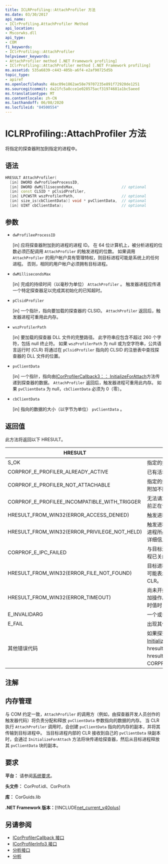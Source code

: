```yaml
---
title: ICLRProfiling::AttachProfiler 方法
ms.date: 03/30/2017
api_name:
- IClrProfiling.AttachProfiler Method
api_location:
- Mscorwks.dll
api_type:
- COM
f1_keywords:
- IClrProfiling::AttachProfiler
helpviewer_keywords:
- AttachProfiler method [.NET Framework profiling]
- IClrProfiling::AttachProfiler method [.NET Framework profiling]
ms.assetid: 535a6839-c443-405b-a6f4-e2af90725d5b
topic_type:
- apiref
ms.openlocfilehash: 48ac09e1862ae58e79707235e891f72920de1251
ms.sourcegitcommit: da21fc5a8cce1e028575acf31974681a1bc5aeed
ms.translationtype: MT
ms.contentlocale: zh-CN
ms.lasthandoff: 06/08/2020
ms.locfileid: "84500554"
---
```

# <a name="iclrprofilingattachprofiler-method"></a>ICLRProfiling::AttachProfiler 方法
将指定的探查器附加到指定的进程中。  
  
## <a name="syntax"></a>语法  
  
```cpp  
HRESULT AttachProfiler(  
  [in] DWORD dwProfileeProcessID,  
  [in] DWORD dwMillisecondsMax,                     // optional  
  [in] const CLSID * pClsidProfiler,  
  [in] LPCWSTR wszProfilerPath,                     // optional  
  [in] size_is(cbClientData)] void * pvClientData,  // optional  
  [in] UINT cbClientData);                          // optional  
```  
  
## <a name="parameters"></a>参数

- `dwProfileeProcessID`

  \[in] 应将探查器附加到的进程的进程 ID。 在 64 位计算机上，被分析进程的位数必须匹配调用 `AttachProfiler` 的触发进程的位数。 如果调用 `AttachProfiler` 的用户帐户具有管理特权，则目标进程可能是系统上的任何进程。 否则，相同的用户帐户必须拥有目标进程。

- `dwMillisecondsMax`

  \[in] 完成的持续时间（以毫秒为单位） `AttachProfiler` 。 触发器进程应传递一个特定探查器足以完成其初始化的已知超时。
  
- `pClsidProfiler`

  \[in] 一个指针，指向要加载的探查器的 CLSID。 `AttachProfiler` 返回后，触发器进程可重用此内存。

- `wszProfilerPath`

  \[in] 要加载的探查器 DLL 文件的完整路径。 此字符串应包含不超过 260 个字符，包括 null 终止符。 如果 `wszProfilerPath` 为 null 或为空字符串，公共语言运行时 (CLR) 将通过在 `pClsidProfiler` 指向的 CLSID 的注册表中查找探查器的 DLL 文件的位置。

- `pvClientData`

  \[in] 一个指针，指向由[ICorProfilerCallback3：： InitializeForAttach](icorprofilercallback3-initializeforattach-method.md)方法传递到探查器的数据。 `AttachProfiler` 返回后，触发器进程可重用此内存。 如果 `pvClientData` 为 null，`cbClientData` 必须为 0（零）。

- `cbClientData`

  \[in] 指向的数据的大小（以字节为单位） `pvClientData` 。

## <a name="return-value"></a>返回值  
 此方法将返回以下 HRESULT。  
  
|HRESULT|说明|  
|-------------|-----------------|  
|S_OK|指定的探查器已成功附加到目标进程中。|  
|CORPROF_E_PROFILER_ALREADY_ACTIVE|已有活动的或附加到目标进程的探查器。|  
|CORPROF_E_PROFILER_NOT_ATTACHABLE|指定的探查器不支持附件。 触发进程可能会尝试附加不同的探查器。|  
|CORPROF_E_PROFILEE_INCOMPATIBLE_WITH_TRIGGER|无法请求探查器附件，因为目标进程的版本与当前正在调用 `AttachProfiler` 的进程不兼容。|  
|HRESULT_FROM_WIN32(ERROR_ACCESS_DENIED)|触发进程的用户没有访问目标进程的权限。|  
|HRESULT_FROM_WIN32(ERROR_PRIVILEGE_NOT_HELD)|触发进程的用户没有将探查器附加到给定的目标进程所必需的特权。 应用程序事件日志可能包含详细信息。|  
|CORPROF_E_IPC_FAILED|与目标进程进行通信时发生错误。 通常在目标进程已关闭时，会发生此类错误。|  
|HRESULT_FROM_WIN32(ERROR_FILE_NOT_FOUND)|目标进程中不存在或未运行支持附件的 CLR。 这可能表示，自调用运行时枚举方法时，就已卸载 CLR。|  
|HRESULT_FROM_WIN32(ERROR_TIMEOUT)|尚未开始加载探查器，超时就已过期。 可重试附加操作。 当目标进程中的终结器运行时间长于超时值时，就会出现超时。|  
|E_INVALIDARG|一个或多个参数具有无效值。|  
|E_FAIL|出现其他未指定错误。|  
|其他错误代码|如果探查器的[ICorProfilerCallback3：： InitializeForAttach](icorprofilercallback3-initializeforattach-method.md)方法返回一个指示失败的 hresult，则 `AttachProfiler` 返回相同的 hresult。 在这种情况下，E_NOTIMPL 将转换为 CORPROF_E_PROFILER_NOT_ATTACHABLE。|  
  
## <a name="remarks"></a>注解  
  
## <a name="memory-management"></a>内存管理  
 与 COM 约定一致，`AttachProfiler` 的调用方（例如，由探查器开发人员创作的触发器代码）将负责分配和释放 `pvClientData` 参数指向的数据的内存。 当 CLR 执行 `AttachProfiler` 调用时，会创建 `pvClientData` 指向的内存的副本，并将其传输到目标进程中。 当目标进程内部的 CLR 接收到自己的 `pvClientData` 块副本时，会通过 `InitializeForAttach` 方法将块传递给探查器，然后从目标进程释放其 `pvClientData` 块的副本。  
  
## <a name="requirements"></a>要求  
 **平台：** 请参阅[系统要求](../../get-started/system-requirements.md)。  
  
 **头文件：** CorProf.idl、CorProf.h  
  
 **库：** CorGuids.lib  
  
 **.NET Framework 版本：**[!INCLUDE[net_current_v40plus](../../../../includes/net-current-v40plus-md.md)]  
  
## <a name="see-also"></a>另请参阅

- [ICorProfilerCallback 接口](icorprofilercallback-interface.md)
- [ICorProfilerInfo3 接口](icorprofilerinfo3-interface.md)
- [分析接口](profiling-interfaces.md)
- [分析](index.md)
